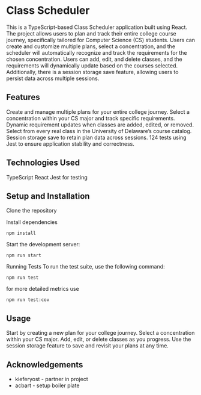 # Class Scheduler

This is a TypeScript-based Class Scheduler application built using React. The project allows users to plan and track their entire college course journey, specifically tailored for Computer Science (CS) students. Users can create and customize multiple plans, select a concentration, and the scheduler will automatically recognize and track the requirements for the chosen concentration. Users can add, edit, and delete classes, and the requirements will dynamically update based on the courses selected. Additionally, there is a session storage save feature, allowing users to persist data across multiple sessions.

## Features

Create and manage multiple plans for your entire college journey.
Select a concentration within your CS major and track specific requirements.
Dynamic requirement updates when classes are added, edited, or removed.
Select from every real class in the University of Delaware’s course catalog.
Session storage save to retain plan data across sessions.
124 tests using Jest to ensure application stability and correctness.

## Technologies Used

TypeScript
React
Jest for testing

## Setup and Installation

Clone the repository

Install dependencies

`npm install`

Start the development server:

`npm run start`

Running Tests
To run the test suite, use the following command:

`npm run test`

for more detailed metrics use

`npm run test:cov`

## Usage

Start by creating a new plan for your college journey.
Select a concentration within your CS major.
Add, edit, or delete classes as you progress.
Use the session storage feature to save and revisit your plans at any time.

## Acknowledgements

-   kieferyost - partner in project
-   acbart - setup boiler plate
